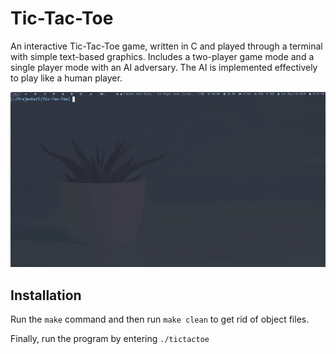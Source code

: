 # Tic-Tac-Toe
An interactive Tic-Tac-Toe game, written in C and played through a terminal with simple text-based graphics. Includes a two-player game mode and a single player mode with an AI adversary. The AI is implemented effectively to play like a human player.

![](tic-tac-toe.gif)

## Installation
Run the `make` command and then run `make clean` to get rid of object files.

Finally, run the program by entering `./tictactoe`
